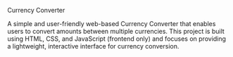 Currency Converter

A simple and user-friendly web-based Currency Converter that enables users to convert amounts between multiple currencies.
This project is built using HTML, CSS, and JavaScript (frontend only) and focuses on providing a lightweight, interactive interface for currency conversion.

